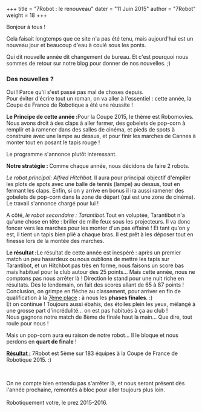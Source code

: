 +++
title = "7Robot : le renouveau"
dater = "11 Juin 2015"
author = "7Robot"
weight = 18
+++

<p>
	Bonjour &agrave; tous !</p>
<p>
	Cela faisait longtemps que ce site n&#39;a pas &eacute;t&eacute; tenu, mais aujourd&#39;hui est un nouveau jour et beaucoup d&#39;eau &agrave; coul&eacute; sous les ponts.</p>
<p>
	Qui dit nouvelle ann&eacute;e dit changement de bureau. Et c&#39;est pourquoi nous sommes de retour sur notre blog pour donner de nos nouvelles. ;)</p>
<h3>
	<strong>Des nouvelles ?</strong></h3>
<p>
	Oui ! Parce qu&#39;il s&#39;est pass&eacute; pas mal de choses depuis.<br />
	Pour &eacute;viter d&#39;&eacute;crire tout un roman, on va aller &agrave; l&#39;essentiel : cette ann&eacute;e, la Coupe de France de Robotique a &eacute;t&eacute; une r&eacute;ussite !</p>
<p>
	<strong>Le Principe de cette ann&eacute;e :</strong>Pour la Coupe 2015, le th&egrave;me est Robomovies. Nous avons droit &agrave; des claps &agrave; aller fermer, des gobelets de pop-corn &agrave; remplir et &agrave; ramener dans des salles de cin&eacute;ma, et pieds de spots &agrave; construire avec une lampe au dessus, et pour finir les marches de Cannes &agrave; monter tout en posant le tapis rouge !</p>
<p>
	Le programme s&#39;annonce plut&ocirc;t interessant.</p>
<p>
	<strong>Notre strat&eacute;gie :&nbsp;</strong>Comme chaque ann&eacute;e, nous d&eacute;cidons de faire 2 robots.</p>
<p>
	<em>Le robot principal: Alfred Hitchbot. </em>Il aura pour principal objectif d&#39;empiler les plots de spots avec une balle de tennis (lampe) au dessus, tout en fermant les claps. Enfin, si on y arrive en bonus il ira aussi ramener des gobelets de pop-corn dans la zone de d&eacute;part (qui est une zone de cin&eacute;ma). Le travail s&#39;annonce charg&eacute; pour lui !</p>
<p>
	A c&ocirc;t&eacute;, <em>le robot secondaire : Tarantibot.</em>Tout en volupt&eacute;e, Tarantibot n&#39;a qu&#39;une chose en t&ecirc;te : briller de mille feux sous les projecteurs. Il va donc foncer vers les marches pour les monter d&#39;un pas effain&eacute; ! Et tant qu&#39;on y est, il tient un tapis bien pli&eacute; a chaque bras. Il est pr&ecirc;t &agrave; les d&eacute;poser tout en finesse lors de la mont&eacute;e des marches.</p>
<p>
	<strong>Le r&eacute;sultat :</strong>Le r&eacute;sultat de cette ann&eacute;e est inesp&eacute;r&eacute; : apr&egrave;s un premier match un peu hasardeux ou nous oublions de mettre les tapis sur Tarantibot, et un Hitchbot pas tr&egrave;s en forme, nous faisons un score bas mais habituel pour le club autour des 25 points... Mais cette ann&eacute;e, nous ne comptons pas nous arr&ecirc;ter l&agrave; ! Direction le stand pour une nuit riche en r&eacute;sultats. D&egrave;s le lendemain, on fait des scores allant de 65 &agrave; 87 points ! Conclusion, on grimpe en fl&egrave;che au classement, pour arriver en fin de qualification &agrave; la <u>7&egrave;me place</u> : &agrave; nous les <strong>phases finales</strong>. :)<br />
	Et on continue ! Toujours aussi &eacute;bahis, des &eacute;toiles plein les yeux, m&eacute;lang&eacute; &agrave; une grosse part d&#39;incr&eacute;dulit&eacute;... on est pas habitu&eacute;s &agrave; &ccedil;a au club ! &nbsp;<br />
	Nous gagnons notre match de 8&egrave;me de finale haut la main... Que dire, tout roule pour nous !&nbsp;</p>
<p>
	Mais un pop-corn aura eu raison de notre robot... Il le bloque et nous perdons en <strong>quart de finale</strong> !</p>
<p>
	<u><strong>R&eacute;sultat :</strong></u> 7Robot est 5&egrave;me sur 183 &eacute;quipes &agrave; la Coupe de France de Robotique 2015. :)</p>
<p>
	&nbsp;</p>
<p>
	On ne compte bien entendu pas s&#39;arr&ecirc;ter l&agrave;, et nous seront pr&eacute;sent d&egrave;s l&#39;ann&eacute;e prochaine, remont&eacute;s &agrave; bloc pour aller toujours plus loin.<br />
	<br />
	Robotiquement votre, le prez 2015-2016.</p>
